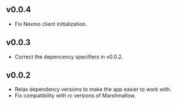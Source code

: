## v0.0.4
* Fix Nexmo client initialization.

## v0.0.3
* Correct the depencency specifiers in v0.0.2.

## v0.0.2
* Relax dependency versions to make the app easier to work with.
* Fix compatibility with rc versions of Marshmallow.
